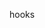 <!--
 * @Author: your name
 * @Date: 2021-11-03 22:46:47
 * @LastEditTime: 2021-11-03 22:46:55
 * @LastEditors: your name
 * @Description: In User Settings Edit
 * @FilePath: /react-vite/src/hooks/readme.md
-->

hooks
